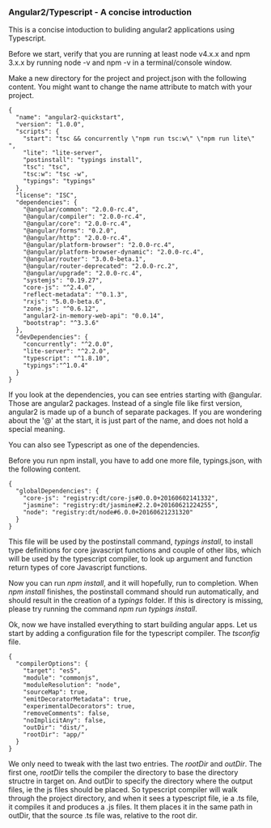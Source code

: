 ### Angular2/Typescript - A concise introduction

This is a concise intoduction to buliding angular2 applications
using Typescript.

Before we start, verify that you are running at least node v4.x.x
and npm 3.x.x by running node -v and npm -v in a terminal/console window. 

Make a new directory for the project and project.json with the following
content. You might want to change the name attribute to match with your
project.

    {
      "name": "angular2-quickstart",
      "version": "1.0.0",
      "scripts": {
        "start": "tsc && concurrently \"npm run tsc:w\" \"npm run lite\" ",
        "lite": "lite-server",
        "postinstall": "typings install",
        "tsc": "tsc",
        "tsc:w": "tsc -w",
        "typings": "typings"
      },
      "license": "ISC",
      "dependencies": {
        "@angular/common": "2.0.0-rc.4",
        "@angular/compiler": "2.0.0-rc.4",
        "@angular/core": "2.0.0-rc.4",
        "@angular/forms": "0.2.0",
        "@angular/http": "2.0.0-rc.4",
        "@angular/platform-browser": "2.0.0-rc.4",
        "@angular/platform-browser-dynamic": "2.0.0-rc.4",
        "@angular/router": "3.0.0-beta.1",
        "@angular/router-deprecated": "2.0.0-rc.2",
        "@angular/upgrade": "2.0.0-rc.4",
        "systemjs": "0.19.27",
        "core-js": "^2.4.0",
        "reflect-metadata": "^0.1.3",
        "rxjs": "5.0.0-beta.6",
        "zone.js": "^0.6.12",
        "angular2-in-memory-web-api": "0.0.14",
        "bootstrap": "^3.3.6"
      },
      "devDependencies": {
        "concurrently": "^2.0.0",
        "lite-server": "^2.2.0",
        "typescript": "^1.8.10",
        "typings":"^1.0.4"
      }
    }

If you look at the dependencies, you can see entries starting with @angular. Those are
angular2 packages. Instead of a single file like first version, angular2 is made up of
a bunch of separate packages. If you are wondering about the '@' at the start, it is just
part of the name, and does not hold a special meaning.

You can also see Typescript as one of the dependencies.

Before you run npm install, you have to add one more file, typings.json, with the
following content.

    {
      "globalDependencies": {
        "core-js": "registry:dt/core-js#0.0.0+20160602141332",
        "jasmine": "registry:dt/jasmine#2.2.0+20160621224255",
        "node": "registry:dt/node#6.0.0+20160621231320"
      }
    }

This file will be used by the postinstall command, <i>typings install</i>, to install type definitions
for core javascript functions and couple of other libs, which will be used by the
typescript compiler, to look up argument and function return types of core Javascript
functions.

Now you can run <i>npm install</i>, and it will hopefully, run to completion. 
When <i>npm install</i> finishes, the postinstall command should run automatically,
and should result in the creation of a <i>typings</i> folder. If this is directory
is missing, please try running the command <i>npm run typings install</i>.

Ok, now we have installed everything to start building angular apps. Let us start
by adding a configuration file for the typescript compiler. The <i>tsconfig</i> file.

    {
      "compilerOptions": {
        "target": "es5",
        "module": "commonjs",
        "moduleResolution": "node",
        "sourceMap": true,
        "emitDecoratorMetadata": true,
        "experimentalDecorators": true,
        "removeComments": false,
        "noImplicitAny": false,
        "outDir": "dist/",
        "rootDir": "app/"
      }
    }

We only need to tweak with the last two entries. The <i>rootDir</i> and <i>outDir</i>.
The first one, <i>rootDir</i> tells the compiler the directory to base the directory
structre in target on. And outDir to specify the directory where the output files, ie the
js files should be placed. So typescript compiler will walk through the project directory,
and when it sees a typescript file, ie a .ts file, it compiles it and produces a .js files.
It them places it in the same path in outDir, that the source .ts file was, relative to the
root dir.
